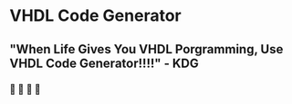 # VHDL Code Generator

## "When Life Gives You VHDL Porgramming, Use VHDL Code Generator!!!!" - KDG

### 🤣 🤣 🤣 🤣 
